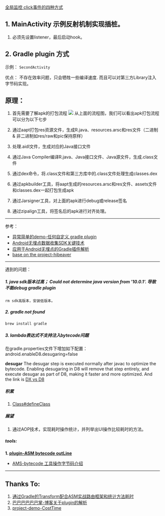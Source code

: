 

[全局监控 click事件的四种方式](https://www.jianshu.com/p/1c672083f301) 

## 1. MainActivity 示例反射机制实现插桩。
1. 必须先设置listener，最后启动hook。


## 2. Gradle plugin 方式
示例： `SecondActivity`

优点：
    不存在效率问题，只会牺牲一些编译速度.
    而且可以对第三方Library注入字节码实现。
    
原理：
---
1. 首先需要了解apk的打包流程
![](https://user-gold-cdn.xitu.io/2017/3/2/35a4d886bc51ec6be29456eadd4b1fd2.png?imageView2/0/w/1280/h/960/format/webp/ignore-error/1)
从上面的流程图，我们可以看出apk打包流程可以分为以下七步

1. 通过aapt打包res资源文件，生成R.java、resources.arsc和res文件（二进制 & 非二进制如res/raw和pic保持原样）
2. 处理.aidl文件，生成对应的Java接口文件
3. 通过Java Compiler编译R.java、Java接口文件、Java源文件，生成.class文件
4. 通过dex命令，将.class文件和第三方库中的.class文件处理生成classes.dex
5. 通过apkbuilder工具，将aapt生成的resources.arsc和res文件、assets文件和classes.dex一起打包生成apk
6. 通过Jarsigner工具，对上面的apk进行debug或release签名
7. 通过zipalign工具，将签名后的apk进行对齐处理。

---


参考： 
- [异常简单的demo-任何自定义 gradle plugin](https://github.com/jacky1234/SimplePluginDemo)
- [Android无埋点数据收集SDK关键技术](https://www.jianshu.com/p/b5ffe845fe2d)
- [应用于Android无埋点的Gradle插件解析](https://www.jianshu.com/p/250c83449dc0)
- [base on the project-hibeaver](https://github.com/BryanSharp/hibeaver)

---

遇到的问题：
##### 1. java sdk版本过高； Could not determine java version from '10.0.1'. 导致不能debug gradle plugin
    rm sdk高版本，安装低版本。
    
##### 2. gradle not found
    brew install gradle

##### 3. lambda表达式不支持注入bytecode问题
在gradle.properties文件下增加如下配置：
android.enableD8.desugaring=false

**desugar**
The desugar step is executed normally after javac to optimize the bytecode. Enabling desugaring in D8 will remove that step entirely, and execute desugar as part of D8, making it faster and more optimized.
And the link is [DX vs D8](https://android-developers.googleblog.com/2017/08/next-generation-dex-compiler-now-in.html)

##### 积累
1. [Class#defineClass](https://paper.seebug.org/572/)


##### 展望
1. 通过AOP技术，实现耗时操作统计，并列举出UI操作比较耗时的方法。
    
##### tools:
**1. [plugin-ASM bytecode outLine](https://plugins.jetbrains.com/plugin/5918-asm-bytecode-outline)**
- [AMS-bytecode 工具操作字节码介绍](https://plugins.jetbrains.com/plugin/5918-asm-bytecode-outline)

- - -

## Thanks To:
1. [通过Gradle的Transform配合ASM实战路由框架和统计方法耗时](https://blog.csdn.net/Neacy_Zz/article/details/78546237)
2. [巴巴巴巴巴巴掌-博客关于plugin的解析](http://www.wangyuwei.me/)
3. [project-demo-CostTime](https://github.com/JeasonWong/CostTime)
